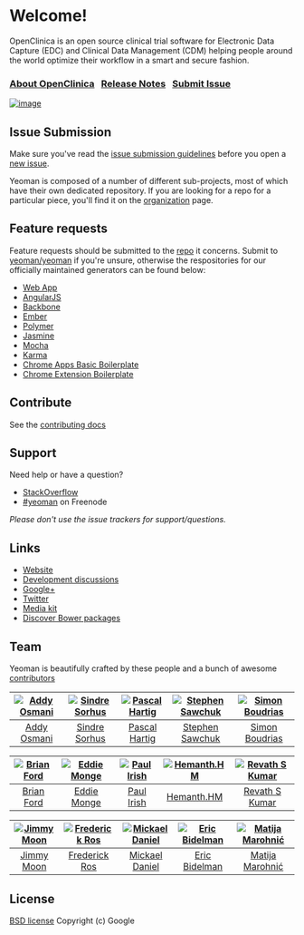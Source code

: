 # Welcome!

OpenClinica is an open source clinical trial software for Electronic Data Capture (EDC) and Clinical Data Management (CDM) helping people around the world optimize their workflow in a smart and secure fashion.


### [About OpenClinica](http://www.openclinica.com)&nbsp;&nbsp;&nbsp;[Release Notes](https://docs.openclinica.com/release-notes)&nbsp;&nbsp;&nbsp;[Submit Issue](https://community.openclinica.com/issue-tracker)

[![image](yeoman-illustration.png)](http://yeoman.io)


## Issue Submission

Make sure you've read the [issue submission guidelines](https://github.com/yeoman/yeoman/blob/master/contributing.md#issue-submission) before you open a [new issue](https://github.com/yeoman/yeoman/issues/new).

Yeoman is composed of a number of different sub-projects, most of which have their own dedicated repository. If you are looking for a repo for a particular piece, you'll find it on the [organization](http://github.com/yeoman) page.


## Feature requests

Feature requests should be submitted to the [repo](https://github.com/yeoman) it concerns. Submit to [yeoman/yeoman](https://github.com/yeoman/yeoman/issues) if you're unsure, otherwise the respositories for our officially maintained generators can be found below:

* [Web App](https://github.com/yeoman/generator-webapp#readme)
* [AngularJS](https://github.com/yeoman/generator-angular#readme)
* [Backbone](https://github.com/yeoman/generator-backbone#readme)
* [Ember](https://github.com/yeoman/generator-ember#readme)
* [Polymer](https://github.com/yeoman/generator-polymer#readme)
* [Jasmine](https://github.com/yeoman/generator-jasmine#readme)
* [Mocha](https://github.com/yeoman/generator-mocha#readme)
* [Karma](https://github.com/yeoman/generator-karma#readme)
* [Chrome Apps Basic Boilerplate](https://github.com/yeoman/generator-chromeapp#readme)
* [Chrome Extension Boilerplate](https://github.com/yeoman/generator-chrome-extension#readme)


## Contribute

See the [contributing docs](contributing.md)


## Support

Need help or have a question?

- [StackOverflow](http://stackoverflow.com/questions/tagged/yeoman)
- [\#yeoman](http://webchat.freenode.net/?channels=yeoman) on Freenode

*Please don't use the issue trackers for support/questions.*


## Links

- [Website](http://yeoman.io)
- [Development discussions](https://github.com/yeoman/yeoman/issues)
- [Google+](https://plus.google.com/101063139999404044459/posts)
- [Twitter](https://twitter.com/yeoman)
- [Media kit](https://github.com/yeoman/yeoman.io/tree/master/media)
- [Discover Bower packages](http://bower.io/search)


## Team

Yeoman is beautifully crafted by these people and a bunch of awesome [contributors](https://github.com/yeoman/yeoman/graphs/contributors)


[![Addy Osmani](http://gravatar.com/avatar/96270e4c3e5e9806cf7245475c00b275?s=117)](http://addyosmani.com) | [![Sindre Sorhus](http://gravatar.com/avatar/d36a92237c75c5337c17b60d90686bf9?s=117)](http://sindresorhus.com) | [![Pascal Hartig](http://gravatar.com/avatar/be451fcdbf0e5ff07f23ed16cb5c90a3?s=117)](http://passy.me) | [![Stephen Sawchuk](http://gravatar.com/avatar/098cfe2d360e77c3229f2cd5298354c4?s=117)](https://github.com/stephenplusplus) | [![Simon Boudrias](http://gravatar.com/avatar/368346708a485060d31f77677a21d2a5?s=117)](https://github.com/SBoudrias)
:---:|:---:|:---:|:---:|:---:
[Addy Osmani](http://addyosmani.com) | [Sindre Sorhus](http://sindresorhus.com) | [Pascal Hartig](http://passy.me) | [Stephen Sawchuk](https://github.com/stephenplusplus) | [Simon Boudrias](https://github.com/SBoudrias)

[![Brian Ford](http://gravatar.com/avatar/721cc7667947af96cc416729fc497107?s=117)](http://briantford.com) | [![Eddie Monge](https://s.gravatar.com/avatar/08a01ffbfa6e039295208f023dec0dae?s=117)](http://eddiemonge.com) | [![Paul Irish](http://gravatar.com/avatar/ffe68d6f71b225f7661d33f2a8908281?s=117)](http://paulirish.com) | [![Hemanth.HM](https://s.gravatar.com/avatar/d32a6bf2b43bf62a7212f0c793d76319?s=117)](http://h3manth.com) | [![Revath S Kumar](https://s.gravatar.com/avatar/fb7edc7cc7a53c903af74d07dcecf9dc?s=117)](http://blog.revathskumar.com)
:---:|:---:|:---:|:---:|:---:
[Brian Ford](http://briantford.com) | [Eddie Monge](http://eddiemonge.com) | [Paul Irish](http://paulirish.com) | [Hemanth.HM](http://h3manth.com) | [Revath S Kumar](http://blog.revathskumar.com)

[![Jimmy Moon](https://1.gravatar.com/avatar/687ac25540fe35fcb5e828f75c4a6079?s=117)](http://ragingwind.org) | [![Frederick Ros](http://gravatar.com/avatar/4605de69c4c3af3f48b8e829206cd4c2?s=117)](https://github.com/sleeper) | [![Mickael Daniel](http://gravatar.com/avatar/a23615915f0baf096b94cc9df93fc327?s=117)](https://github.com/mklabs) | [![Eric Bidelman](http://gravatar.com/avatar/e7948aac7c52b26470be80311873a398?s=117)](http://ericbidelman.com) | [![Matija Marohnić](http://gravatar.com/avatar/6d95827ad2de5f374947b02983d4c85b?s=117)](https://github.com/silvenon)
:---:|:---:|:---:|:---:|:---:
[Jimmy Moon](http://ragingwind.org) | [Frederick Ros](https://github.com/sleeper) | [Mickael Daniel](https://github.com/mklabs) | [Eric Bidelman](http://ericbidelman.com) | [Matija Marohnić](https://github.com/silveno)


## License

[BSD license](http://opensource.org/licenses/bsd-license.php)
Copyright (c) Google
